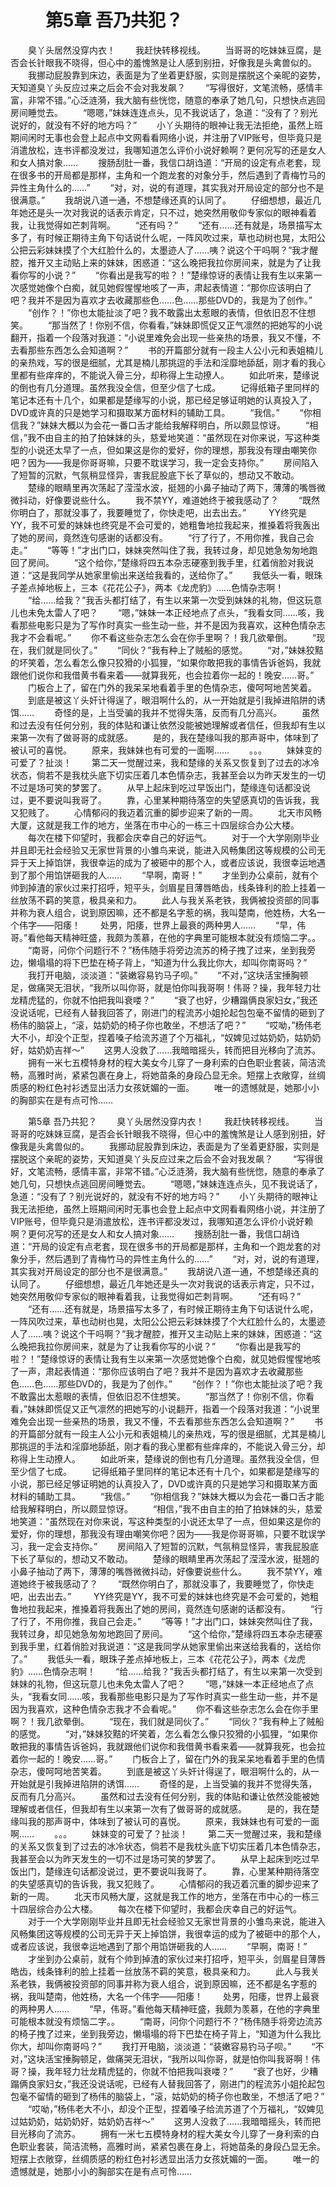 # 　　第5章 吾乃共犯？
　　臭丫头居然没穿内衣！
　　我赶快转移视线。
　　当哥哥的吃妹妹豆腐，是否会长针眼我不晓得，但心中的羞愧煞是让人感到别扭，好像我是头禽兽似的。
　　我挪动屁股靠到床边，表面是为了坐着更舒服，实则是摆脱这个亲昵的姿势，天知道臭丫头反应过来之后会不会对我发飙？
　　“写得很好，文笔流畅，感情丰富，非常不错。”心泛涟漪，我大脑有些恍惚，随意的奉承了她几句，只想快点逃回房间睡觉去。
　　“嗯嗯，”妹妹连连点头，见不我说话了，急道：“没有了？别光说好的，就没有不好的地方吗？”
　　小丫头期待的眼神让我无法拒绝，虽然上班期间闲时无事也会登上起点中文网看看网络小说，并注册了VIP账号，但毕竟只是消遣放松，连书评都没发过，我哪知道怎么评价小说好赖啊？更何况写的还是女人和女人搞对象……
　　搜肠刮肚一番，我信口胡诌道：“开局的设定有点老套，现在很多书的开局都是那样，主角和一个跑龙套的对象分手，然后遇到了青梅竹马的异性主角什么的……”
　　“对，对，说的有道理，其实我对开局设定的部分也不是很满意。”
　　我胡说八道一通，不想楚缘还真的认同了。
　　仔细想想，最近几年她还是头一次对我说的话表示肯定，只不过，她突然用敬仰专家似的眼神看着我，让我觉得如芒刺背啊。
　　“还有吗？”
　　“还有……还有就是，场景描写太多了，有时候正期待主角下句话说什么呢，一阵风吹过来，草也动树也晃，太阳公公把云彩妹妹摸了个大红脸什么的，太墨迹人了……咦？说这个干吗啊？”我才醒腔，推开又主动贴上来的妹妹，困惑道：“这么晚把我拉你房间来，就是为了让我看你写的小说？”
　　“你看出是我写的啦？！”楚缘惊讶的表情让我有生以来第一次感觉她像个白痴，就见她假惺惺地咳了一声，肃起表情道：“那你应该明白了吧？我并不是因为喜欢才去收藏那些色……色……那些DVD的，我是为了创作。”
　　“创作？！”你也太能扯淡了吧？我不敢露出太惹眼的表情，但依旧忍不住想笑。
　　“那当然了！你别不信，你看看，”妹妹即慌促又正气凛然的把她写的小说翻开，指着一个段落对我道：“小说里难免会出现一些亲热的场景，我又不懂，不去看那些东西怎么会知道啊？”
　　书的开篇部分就有一段主人公小元和表姐楠儿的亲热戏，写的很是细腻，尤其是楠儿那挑逗的手法和淫靡地舔舐，刚才看的我心里都有些痒痒的，不能说入骨三分，却称得上生动撩人。
　　如此听来，楚缘说的倒也有几分道理。虽然我没全信，但至少信了七成。
　　记得纸箱子里同样的笔记本还有十几个，如果都是楚缘写的小说，那已经足够证明她的认真投入了，DVD或许真的只是她学习和摄取某方面材料的辅助工具。
　　“我信。”
　　“你相信我？”妹妹大概以为会花一番口舌才能给我解释明白，所以颇显惊讶。
　　“相信，”我不由自主的拍了拍妹妹的头，慈爱地笑道：“虽然现在对你来说，写这种类型的小说还太早了一点，但如果这是你的爱好，你的理想，那我没有理由嘲笑你吧？因为——我是你哥哥嘛，只要不耽误学习，我一定会支持你。”
　　房间陷入了短暂的沉默，气氛稍显怪异，害我屁股底下长了草似的，想动又不敢动。
　　楚缘的眼睛里再次荡起了滢滢水波，挺翘的小鼻子抽动了两下，薄薄的嘴唇微微抖动，好像要说些什么。
　　我不禁YY，难道她终于被我感动了？
　　“既然你明白了，那就没事了，我要睡觉了，你快走吧，出去出去。”
　　 YY终究是YY，我不可爱的妹妹也终究是不会可爱的，她粗鲁地拉我起来，推搡着将我轰出了她的房间，竟然连句感谢的话都没有。
　　“行了行了，不用你推，我自己会走。”
　　“等等！”才出门口，妹妹突然叫住了我，我转过身，却见她急匆匆地跑回了房间。
　　“这个给你，”楚缘将四五本杂志硬塞到我手里，红着俏脸对我说道：“这是我同学从她家里偷出来送给我看的，送给你了。”
　　我低头一看，眼珠子差点掉地板上，三本《花花公子》，两本《龙虎豹》……色情杂志啊！
　　“给……给我？”我舌头都打结了，有生以来第一次受到妹妹的礼物，但这玩意儿也未免太雷人了吧？
　　“嗯，”妹妹一本正经地点了点头，“我看女同……咳，我看那些电影只是为了写作时真实一些生动一些，并不是因为我喜欢，这种色情杂志我才不会看呢。”
　　你不看这些杂志怎么会在你手里啊？！我几欲晕倒。
　　“现在，我们就是同伙了。”
　　“同伙？”我有种上了贼船的感觉。
　　“对，”妹妹狡黠的坏笑着，怎么看怎么像只狡猾的小狐狸，“如果你敢把我的事情告诉爸妈，我就跟他们说你和我借黄书看来着——就算我死，也会拉着你一起的！晚安……哥。”
　　门板合上了，留在门外的我呆呆地看着手里的色情杂志，傻呵呵地苦笑着。
　　到底是被这丫头奸计得逞了，眼泪啊什么的，从一开始就是引我掉进陷阱的诱饵……
　　奇怪的是，上当受骗的我并不觉得失落，反而有几分高兴。
　　虽然和过去没有任何分别，我的体贴和谦让依然没能被她理解或者信任，但我却有生以来第一次有了做哥哥的成就感。
　　是的，我在楚缘叫我的那声哥中，体味到了被认可的喜悦。
　　原来，我妹妹也有可爱的一面啊……
　　。。。
　　妹妹变的可爱了？扯淡！
　　第二天一觉醒过来，我和楚缘的关系又恢复到了过去的冰冷状态，倘若不是我枕头底下切实压着几本色情杂志，我甚至会以为昨天发生的一切不过是场可笑的梦罢了。
　　从早上起床到吃过早饭出门，楚缘连句话都没说过，更不要说叫我哥了。
　　靠，心里某种期待落空的失望感真切的告诉我，我又犯贱了。
　　心情郁闷的我迈着沉重的脚步迎来了新的一周。
　　北天市风畅大厦，这就是我工作的地方，坐落在市中心的一栋三十四层综合办公大楼。
　　每次在楼下仰望时，我都会庆幸自己的好运气。
　　对于一个大学刚刚毕业并且即无社会经验又无家世背景的小雏鸟来说，能进入风畅集团这等规模的公司无异于天上掉馅饼，我很幸运的成为了被砸中的那个人，或者应该说，我很幸运地遇到了那个用馅饼砸我的人……
　　“早啊，南哥！”
　　才坐到办公桌前，就有个帅到掉渣的家伙过来打招呼，短平头，剑眉星目薄唇皓齿，线条锋利的脸上挂着一丝放荡不羁的笑意，极具亲和力。
　　此人与我关系老铁，我俩被投资部的同事并称为衰人组合，说到原因嘛，还不都是名字惹的祸，我叫楚南，他姓杨，大名一个伟字——阳痿！
　　处男，阳痿，世界上最衰的两种男人……
　　“早，伟哥。”看他每天精神旺盛，我颇为羡慕，在他的字典里可能根本就没有烦恼二字。。
　　“南哥，问你个问题行不？”杨伟随手将旁边流苏的椅子拽了过来，坐到我旁边，懒塌塌的将下巴垫在椅子背上，“知道为什么我比你大，却叫你南哥吗？”
　　我打开电脑，淡淡道：“装嫩容易钓马子呗。”
　　“不对，”这块活宝捶胸顿足，做痛哭无泪状，“我所以叫你哥，就是怕你叫我哥啊！伟哥？操，我年轻力壮龙精虎猛的，你就不怕把我叫衰喽？”
　　“衰了也好，少糟蹋俩良家妇女，”我还没说话呢，已经有人替我回答了，刚进门的程流苏小姐抡起包包毫不留情的砸到了杨伟的脑袋上，“滚，姑奶奶的椅子你也敢坐，不想活了吧？”
　　“哎呦，”杨伟老大不小，却没个正型，捏着嗓子给流苏道了个万福礼，“奴婢见过姑奶奶，姑奶奶好，姑奶奶吉祥～”
　　这男人没救了……我暗暗摇头，转而把目光移向了流苏。
　　拥有一米七五模特身材的程大美女今儿穿了一身利索的白色职业套装，简洁流畅，高雅时尚，紧紧包裹在身上，将她苗条的身段凸显无余。短摆上衣敞穿，丝绸质感的粉红色衬衫透显出活力女孩妩媚的一面。
　　唯一的遗憾就是，她那小小的胸部实在是有点可怜……

　　第5章 吾乃共犯？
　　臭丫头居然没穿内衣！
　　我赶快转移视线。
　　当哥哥的吃妹妹豆腐，是否会长针眼我不晓得，但心中的羞愧煞是让人感到别扭，好像我是头禽兽似的。
　　我挪动屁股靠到床边，表面是为了坐着更舒服，实则是摆脱这个亲昵的姿势，天知道臭丫头反应过来之后会不会对我发飙？
　　“写得很好，文笔流畅，感情丰富，非常不错。”心泛涟漪，我大脑有些恍惚，随意的奉承了她几句，只想快点逃回房间睡觉去。
　　“嗯嗯，”妹妹连连点头，见不我说话了，急道：“没有了？别光说好的，就没有不好的地方吗？”
　　小丫头期待的眼神让我无法拒绝，虽然上班期间闲时无事也会登上起点中文网看看网络小说，并注册了VIP账号，但毕竟只是消遣放松，连书评都没发过，我哪知道怎么评价小说好赖啊？更何况写的还是女人和女人搞对象……
　　搜肠刮肚一番，我信口胡诌道：“开局的设定有点老套，现在很多书的开局都是那样，主角和一个跑龙套的对象分手，然后遇到了青梅竹马的异性主角什么的……”
　　“对，对，说的有道理，其实我对开局设定的部分也不是很满意。”
　　我胡说八道一通，不想楚缘还真的认同了。
　　仔细想想，最近几年她还是头一次对我说的话表示肯定，只不过，她突然用敬仰专家似的眼神看着我，让我觉得如芒刺背啊。
　　“还有吗？”
　　“还有……还有就是，场景描写太多了，有时候正期待主角下句话说什么呢，一阵风吹过来，草也动树也晃，太阳公公把云彩妹妹摸了个大红脸什么的，太墨迹人了……咦？说这个干吗啊？”我才醒腔，推开又主动贴上来的妹妹，困惑道：“这么晚把我拉你房间来，就是为了让我看你写的小说？”
　　“你看出是我写的啦？！”楚缘惊讶的表情让我有生以来第一次感觉她像个白痴，就见她假惺惺地咳了一声，肃起表情道：“那你应该明白了吧？我并不是因为喜欢才去收藏那些色……色……那些DVD的，我是为了创作。”
　　“创作？！”你也太能扯淡了吧？我不敢露出太惹眼的表情，但依旧忍不住想笑。
　　“那当然了！你别不信，你看看，”妹妹即慌促又正气凛然的把她写的小说翻开，指着一个段落对我道：“小说里难免会出现一些亲热的场景，我又不懂，不去看那些东西怎么会知道啊？”
　　书的开篇部分就有一段主人公小元和表姐楠儿的亲热戏，写的很是细腻，尤其是楠儿那挑逗的手法和淫靡地舔舐，刚才看的我心里都有些痒痒的，不能说入骨三分，却称得上生动撩人。
　　如此听来，楚缘说的倒也有几分道理。虽然我没全信，但至少信了七成。
　　记得纸箱子里同样的笔记本还有十几个，如果都是楚缘写的小说，那已经足够证明她的认真投入了，DVD或许真的只是她学习和摄取某方面材料的辅助工具。
　　“我信。”
　　“你相信我？”妹妹大概以为会花一番口舌才能给我解释明白，所以颇显惊讶。
　　“相信，”我不由自主的拍了拍妹妹的头，慈爱地笑道：“虽然现在对你来说，写这种类型的小说还太早了一点，但如果这是你的爱好，你的理想，那我没有理由嘲笑你吧？因为——我是你哥哥嘛，只要不耽误学习，我一定会支持你。”
　　房间陷入了短暂的沉默，气氛稍显怪异，害我屁股底下长了草似的，想动又不敢动。
　　楚缘的眼睛里再次荡起了滢滢水波，挺翘的小鼻子抽动了两下，薄薄的嘴唇微微抖动，好像要说些什么。
　　我不禁YY，难道她终于被我感动了？
　　“既然你明白了，那就没事了，我要睡觉了，你快走吧，出去出去。”
　　 YY终究是YY，我不可爱的妹妹也终究是不会可爱的，她粗鲁地拉我起来，推搡着将我轰出了她的房间，竟然连句感谢的话都没有。
　　“行了行了，不用你推，我自己会走。”
　　“等等！”才出门口，妹妹突然叫住了我，我转过身，却见她急匆匆地跑回了房间。
　　“这个给你，”楚缘将四五本杂志硬塞到我手里，红着俏脸对我说道：“这是我同学从她家里偷出来送给我看的，送给你了。”
　　我低头一看，眼珠子差点掉地板上，三本《花花公子》，两本《龙虎豹》……色情杂志啊！
　　“给……给我？”我舌头都打结了，有生以来第一次受到妹妹的礼物，但这玩意儿也未免太雷人了吧？
　　“嗯，”妹妹一本正经地点了点头，“我看女同……咳，我看那些电影只是为了写作时真实一些生动一些，并不是因为我喜欢，这种色情杂志我才不会看呢。”
　　你不看这些杂志怎么会在你手里啊？！我几欲晕倒。
　　“现在，我们就是同伙了。”
　　“同伙？”我有种上了贼船的感觉。
　　“对，”妹妹狡黠的坏笑着，怎么看怎么像只狡猾的小狐狸，“如果你敢把我的事情告诉爸妈，我就跟他们说你和我借黄书看来着——就算我死，也会拉着你一起的！晚安……哥。”
　　门板合上了，留在门外的我呆呆地看着手里的色情杂志，傻呵呵地苦笑着。
　　到底是被这丫头奸计得逞了，眼泪啊什么的，从一开始就是引我掉进陷阱的诱饵……
　　奇怪的是，上当受骗的我并不觉得失落，反而有几分高兴。
　　虽然和过去没有任何分别，我的体贴和谦让依然没能被她理解或者信任，但我却有生以来第一次有了做哥哥的成就感。
　　是的，我在楚缘叫我的那声哥中，体味到了被认可的喜悦。
　　原来，我妹妹也有可爱的一面啊……
　　。。。
　　妹妹变的可爱了？扯淡！
　　第二天一觉醒过来，我和楚缘的关系又恢复到了过去的冰冷状态，倘若不是我枕头底下切实压着几本色情杂志，我甚至会以为昨天发生的一切不过是场可笑的梦罢了。
　　从早上起床到吃过早饭出门，楚缘连句话都没说过，更不要说叫我哥了。
　　靠，心里某种期待落空的失望感真切的告诉我，我又犯贱了。
　　心情郁闷的我迈着沉重的脚步迎来了新的一周。
　　北天市风畅大厦，这就是我工作的地方，坐落在市中心的一栋三十四层综合办公大楼。
　　每次在楼下仰望时，我都会庆幸自己的好运气。
　　对于一个大学刚刚毕业并且即无社会经验又无家世背景的小雏鸟来说，能进入风畅集团这等规模的公司无异于天上掉馅饼，我很幸运的成为了被砸中的那个人，或者应该说，我很幸运地遇到了那个用馅饼砸我的人……
　　“早啊，南哥！”
　　才坐到办公桌前，就有个帅到掉渣的家伙过来打招呼，短平头，剑眉星目薄唇皓齿，线条锋利的脸上挂着一丝放荡不羁的笑意，极具亲和力。
　　此人与我关系老铁，我俩被投资部的同事并称为衰人组合，说到原因嘛，还不都是名字惹的祸，我叫楚南，他姓杨，大名一个伟字——阳痿！
　　处男，阳痿，世界上最衰的两种男人……
　　“早，伟哥。”看他每天精神旺盛，我颇为羡慕，在他的字典里可能根本就没有烦恼二字。。
　　“南哥，问你个问题行不？”杨伟随手将旁边流苏的椅子拽了过来，坐到我旁边，懒塌塌的将下巴垫在椅子背上，“知道为什么我比你大，却叫你南哥吗？”
　　我打开电脑，淡淡道：“装嫩容易钓马子呗。”
　　“不对，”这块活宝捶胸顿足，做痛哭无泪状，“我所以叫你哥，就是怕你叫我哥啊！伟哥？操，我年轻力壮龙精虎猛的，你就不怕把我叫衰喽？”
　　“衰了也好，少糟蹋俩良家妇女，”我还没说话呢，已经有人替我回答了，刚进门的程流苏小姐抡起包包毫不留情的砸到了杨伟的脑袋上，“滚，姑奶奶的椅子你也敢坐，不想活了吧？”
　　“哎呦，”杨伟老大不小，却没个正型，捏着嗓子给流苏道了个万福礼，“奴婢见过姑奶奶，姑奶奶好，姑奶奶吉祥～”
　　这男人没救了……我暗暗摇头，转而把目光移向了流苏。
　　拥有一米七五模特身材的程大美女今儿穿了一身利索的白色职业套装，简洁流畅，高雅时尚，紧紧包裹在身上，将她苗条的身段凸显无余。短摆上衣敞穿，丝绸质感的粉红色衬衫透显出活力女孩妩媚的一面。
　　唯一的遗憾就是，她那小小的胸部实在是有点可怜……
